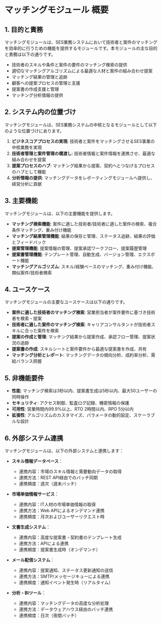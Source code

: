 # マッチングモジュール 概要

## 1. 目的と責務

マッチングモジュールは、SES業務システムにおいて技術者と案件のマッチングを効率的に行うための機能を提供するモジュールです。本モジュールの主な目的と責務は以下の通りです。

- 技術者のスキルや条件と案件の要件のマッチング検索の提供
- 適切なマッチングアルゴリズムによる最適な人材と案件の組み合わせ提案
- マッチング結果の管理と追跡
- 顧客への提案プロセスの管理と支援
- 提案書の作成支援と管理
- マッチング分析情報の提供

## 2. システム内の位置づけ

マッチングモジュールは、SES業務システムの中核となるモジュールとして以下のような位置づけにあります。

1. **ビジネスコアプロセスの実現**: 技術者と案件をマッチングさせるSES事業の中核業務を実現
2. **技術者管理と案件管理の橋渡し**: 技術者情報と案件情報を連携させ、最適な組み合わせを提案
3. **提案プロセスのハブ**: マッチング結果から提案、契約へとつなげるプロセスのハブとして機能
4. **分析情報の提供**: マッチングデータをレポーティングモジュールへ提供し、経営分析に貢献

## 3. 主要機能

マッチングモジュールは、以下の主要機能を提供します。

- **マッチング検索機能**: 案件に適した技術者/技術者に適した案件の検索、複合条件マッチング、重み付け機能
- **マッチング結果管理機能**: 結果の保存と管理、ステータス追跡、結果の評価とフィードバック
- **提案管理機能**: 提案情報の管理、提案承認ワークフロー、提案履歴管理
- **提案書管理機能**: テンプレート管理、自動生成、バージョン管理、エクスポート機能
- **マッチングアルゴリズム**: スキル/経験ベースのマッチング、重み付け機能、類似案件/技術者検索

## 4. ユースケース

マッチングモジュールの主要なユースケースは以下の通りです。

- **案件に適した技術者のマッチング検索**: 営業担当者が案件要件に基づき技術者を検索・提案
- **技術者に適した案件のマッチング検索**: キャリアコンサルタントが技術者スキルに合った案件を検索
- **提案の作成と管理**: マッチング結果から提案作成、承認フロー管理、提案状況の追跡
- **提案書の作成**: スキルシートと案件要件から最適な提案書を作成、共有
- **マッチング分析とレポート**: マッチングデータの傾向分析、成約率分析、需給バランス把握

## 5. 非機能要件

- **性能**: マッチング検索は3秒以内、提案書生成は5秒以内、最大50ユーザーの同時操作
- **セキュリティ**: アクセス制御、監査ログ記録、機密情報の保護
- **可用性**: 営業時間内99.9%以上、RTO 2時間以内、RPO 5分以内
- **拡張性**: アルゴリズムのカスタマイズ、パラメータの動的設定、スケーラブルな設計

## 6. 外部システム連携

マッチングモジュールは、以下の外部システムと連携します：

- **スキル情報データベース**：
  - 連携内容：市場のスキル情報と需要動向データの取得
  - 連携方法：REST API経由でのバッチ同期
  - 連携頻度：週次（週末バッチ）

- **市場単価情報サービス**：
  - 連携内容：IT人材の市場単価情報の取得
  - 連携方法：Web APIによるオンデマンド連携
  - 連携頻度：月次およびユーザーリクエスト時

- **文書生成システム**：
  - 連携内容：高度な提案書・契約書のテンプレート生成
  - 連携方法：APIによる連携
  - 連携頻度：提案書生成時（オンデマンド）

- **メール配信システム**：
  - 連携内容：提案通知、ステータス更新通知の送信
  - 連携方法：SMTP/メッセージキューによる連携
  - 連携頻度：通知イベント発生時（リアルタイム）

- **分析・BIツール**：
  - 連携内容：マッチングデータの高度な分析処理
  - 連携方法：データウェアハウス経由のバッチ連携
  - 連携頻度：日次（夜間バッチ）